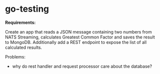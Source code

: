 # go-testing

**Requirements:**

Create an app that reads a JSON message containing two numbers from NATS Streaming, calculates Greatest Common Factor
and saves the result to MongoDB. Additionally add a REST endpoint to expose the list of all calculated results.

Problems:

- why do rest handler and request processor care about the database?